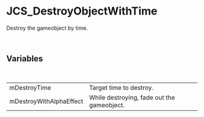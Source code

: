 <div id="content-header">
  <h1>JCS_DestroyObjectWithTime</h1>
</div>

<p>
  Destroy the gameobject by time.
</p>


<br/>
<h2>Variables</h2>
<br/>

<table>
  <tr>
    <td>mDestroyTime</td>
    <td>Target time to destroy.</td>
  </tr>
  <tr>
    <td>mDestroyWithAlphaEffect</td>
    <td>While destroying, fade out the gameobject.</td>
  </tr>
</table>
